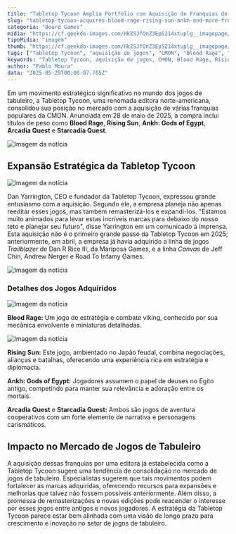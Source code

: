 ```yaml
---
title: "Tabletop Tycoon Amplia Portfólio com Aquisição de Franquias de Jogos da CMON, Incluindo Blood Rage e Rising Sun"
slug: "tabletop-tycoon-acquires-blood-rage-rising-sun-ankh-and-more-from-cmon"
categoria: "Board Games"
midia: "https://cf.geekdo-images.com/HkZSJfQnZ3EpS214xtuplg__imagepage/img/nLp0poXg-Y6szkicHe7U2thnwhk=/fit-in/900x600/filters:no_upscale():strip_icc()/pic2439223.jpg"
tipoMidia: "imagem"
thumb: "https://cf.geekdo-images.com/HkZSJfQnZ3EpS214xtuplg__imagepage/img/nLp0poXg-Y6szkicHe7U2thnwhk=/fit-in/900x600/filters:no_upscale():strip_icc()/pic2439223.jpg"
tags: ["Tabletop Tycoon", "aquisição de jogos", "CMON", "Blood Rage", "Rising Sun", "Ankh Gods of Egypt", "Arcadia Quest", "Starcadia Quest", "mercado de jogos de tabuleiro"]
keywords: "Tabletop Tycoon, aquisição de jogos, CMON, Blood Rage, Rising Sun, Ankh Gods of Egypt, Arcadia Quest, Starcadia Quest, mercado de jogos de tabuleiro"
author: "Pablo Moura"
data: "2025-05-29T00:08:07.785Z"
---
```


Em um movimento estratégico significativo no mundo dos jogos de tabuleiro, a Tabletop Tycoon, uma renomada editora norte-americana, consolidou sua posição no mercado com a aquisição de várias franquias populares da CMON. Anunciada em 28 de maio de 2025, a compra inclui títulos de peso como **Blood Rage**, **Rising Sun**, **Ankh: Gods of Egypt**, **Arcadia Quest** e **Starcadia Quest**.

![Imagem da notícia](https://cf.geekdo-images.com/iwevA6XmiNLHn1QnGUucqw__imagepage/img/W6vxWVStCBL7qs6yW_G0VbC9Jxw=/fit-in/900x600/filters:no_upscale():strip_icc()/pic3880340.jpg)

## Expansão Estratégica da Tabletop Tycoon

![Imagem da notícia](https://cf.geekdo-images.com/_al0scMG_pQfGVM31Scf1Q__imagepage/img/OaQ1QxF4NKISYo2njzmHT57l2jg=/fit-in/900x600/filters:no_upscale():strip_icc()/pic6107853.jpg)

Dan Yarrington, CEO e fundador da Tabletop Tycoon, expressou grande entusiasmo com a aquisição. Segundo ele, a empresa planeja não apenas reeditar esses jogos, mas também remasterizá-los e expandi-los. "Estamos muito animados para levar estas incríveis marcas para debaixo do nosso teto e planejar seu futuro", disse Yarrington em um comunicado à imprensa. Esta aquisição não é o primeiro grande passo da Tabletop Tycoon em 2025; anteriormente, em abril, a empresa já havia adquirido a linha de jogos _Trailblazer_ de Dan R Rice III, da Mariposa Games, e a linha _Canvas_ de Jeff Chin, Andrew Nerger e Road To Infamy Games.

![Imagem da notícia](https://cf.geekdo-images.com/8qyLCqvdZkSpT2lEbwVpeg__imagepage/img/x-UbTtYDLgcssO4gKjICXKmdST0=/fit-in/900x600/filters:no_upscale():strip_icc()/pic2305263.jpg)

### Detalhes dos Jogos Adquiridos

![Imagem da notícia](https://cf.geekdo-images.com/UzOSmldhPAaIWEpFK-upbw__imagepage/img/ur_2KL4ixCbXt2MwA1i3_-f60lw=/fit-in/900x600/filters:no_upscale():strip_icc()/pic4258177.png)

**Blood Rage:** Um jogo de estratégia e combate viking, conhecido por sua mecânica envolvente e miniaturas detalhadas.

![Imagem da notícia](https://cf.geekdo-images.com/kXJLvPqcDF7Id5KRejhnuQ__imagepage/img/GdTSSaCCmQaDse9QAE-UqCipkwQ=/fit-in/900x600/filters:no_upscale():strip_icc()/pic7125372.jpg)

**Rising Sun:** Este jogo, ambientado no Japão feudal, combina negociações, alianças e batalhas, oferecendo uma experiência rica em estratégia e diplomacia.

**Ankh: Gods of Egypt:** Jogadores assumem o papel de deuses no Egito antigo, competindo para manter sua relevância e adoração entre os mortais.

**Arcadia Quest** e **Starcadia Quest:** Ambos são jogos de aventura cooperativos com um forte elemento de narrativa e personagens carismáticos.

## Impacto no Mercado de Jogos de Tabuleiro

A aquisição dessas franquias por uma editora já estabelecida como a Tabletop Tycoon sugere uma tendência de consolidação no mercado de jogos de tabuleiro. Especialistas sugerem que tais movimentos podem fortalecer as marcas adquiridas, oferecendo recursos para expansões e melhorias que talvez não fossem possíveis anteriormente. Além disso, a promessa de remasterizações e novas edições pode reacender o interesse por esses jogos entre antigos e novos jogadores. A estratégia da Tabletop Tycoon parece estar bem alinhada com uma visão de longo prazo para crescimento e inovação no setor de jogos de tabuleiro.